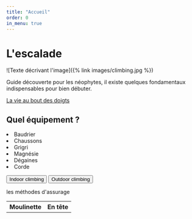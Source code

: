 ```yaml
---
title: "Accueil"
order: 0
in_menu: true
---
```

<h1>L'escalade</h1>

![Texte décrivant l'image]({% link images/climbing.jpg %})

<p>Guide découverte pour les néophytes, il existe quelques fondamentaux indispensables pour bien débuter.</p>

<a href="https://www.youtube.com/watch?v=CZlxY5rNGJk">La vie au bout des doigts</a>

<h2>Quel équipement ?</h2>

<li>Baudrier</li>
<li>Chaussons</li>
<li>Grigri</li>
<li>Magnésie</li>
<li>Dégaines</li>
<li>Corde</li> 

<button>Indoor climbing</button>
<button>Outdoor climbing</button> 

<p>les méthodes d'assurage</p>

<table>
<tr>
<th>Moulinette</th>
<th>En tête</th>
</tr> 